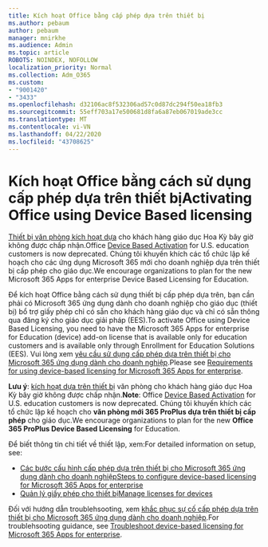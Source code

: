 ```yaml
---
title: Kích hoạt Office bằng cấp phép dựa trên thiết bị
ms.author: pebaum
author: pebaum
manager: mnirkhe
ms.audience: Admin
ms.topic: article
ROBOTS: NOINDEX, NOFOLLOW
localization_priority: Normal
ms.collection: Adm_O365
ms.custom:
- "9001420"
- "3433"
ms.openlocfilehash: d32106ac8f532306ad57c0d87dc294f50ea18fb3
ms.sourcegitcommit: 55eff703a17e500681d8fa6a87eb067019ade3cc
ms.translationtype: MT
ms.contentlocale: vi-VN
ms.lasthandoff: 04/22/2020
ms.locfileid: "43708625"
---
```

# <a name="activating-office-using-device-based-licensing"></a><span data-ttu-id="f5b28-102">Kích hoạt Office bằng cách sử dụng cấp phép dựa trên thiết bị</span><span class="sxs-lookup"><span data-stu-id="f5b28-102">Activating Office using Device Based licensing</span></span>

<span data-ttu-id="f5b28-103">[Thiết bị văn phòng kích hoạt dựa](https://aka.ms/officedba) cho khách hàng giáo dục Hoa Kỳ bây giờ không được chấp nhận.</span><span class="sxs-lookup"><span data-stu-id="f5b28-103">Office [Device Based Activation](https://aka.ms/officedba) for U.S. education customers is now deprecated.</span></span> <span data-ttu-id="f5b28-104">Chúng tôi khuyến khích các tổ chức lập kế hoạch cho các ứng dụng Microsoft 365 mới cho doanh nghiệp dựa trên thiết bị cấp phép cho giáo dục.</span><span class="sxs-lookup"><span data-stu-id="f5b28-104">We encourage organizations to plan for the new Microsoft 365 Apps for enterprise Device Based Licensing for Education.</span></span>

<span data-ttu-id="f5b28-105">Để kích hoạt Office bằng cách sử dụng thiết bị cấp phép dựa trên, bạn cần phải có Microsoft 365 ứng dụng dành cho doanh nghiệp cho giáo dục (thiết bị) bổ trợ giấy phép chỉ có sẵn cho khách hàng giáo dục và chỉ có sẵn thông qua đăng ký cho giáo dục giải pháp (EES).</span><span class="sxs-lookup"><span data-stu-id="f5b28-105">To activate Office using Device Based Licensing, you need to have the Microsoft 365 Apps for enterprise for Education (device) add-on license that is available only for education customers and is available only through Enrollment for Education Solutions (EES).</span></span> <span data-ttu-id="f5b28-106">Vui lòng xem [yêu cầu sử dụng cấp phép dựa trên thiết bị cho Microsoft 365 ứng dụng dành cho doanh nghiệp](https://docs.microsoft.com/deployoffice/device-based-licensing#requirements-for-using-device-based-licensing-for-office-365-proplus).</span><span class="sxs-lookup"><span data-stu-id="f5b28-106">Please see [Requirements for using device-based licensing for Microsoft 365 Apps for enterprise](https://docs.microsoft.com/deployoffice/device-based-licensing#requirements-for-using-device-based-licensing-for-office-365-proplus).</span></span>

<span data-ttu-id="f5b28-107">**Lưu ý**: [kích hoạt dựa trên thiết bị](https://aka.ms/officedba) văn phòng cho khách hàng giáo dục Hoa Kỳ bây giờ không được chấp nhận.</span><span class="sxs-lookup"><span data-stu-id="f5b28-107">**Note**: Office [Device Based Activation](https://aka.ms/officedba) for U.S. education customers is now deprecated.</span></span> <span data-ttu-id="f5b28-108">Chúng tôi khuyến khích các tổ chức lập kế hoạch cho **văn phòng mới 365 ProPlus dựa trên thiết bị cấp phép** cho giáo dục.</span><span class="sxs-lookup"><span data-stu-id="f5b28-108">We encourage organizations to plan for the new **Office 365 ProPlus Device Based Licensing** for Education.</span></span>

<span data-ttu-id="f5b28-109">Để biết thông tin chi tiết về thiết lập, xem:</span><span class="sxs-lookup"><span data-stu-id="f5b28-109">For detailed information on setup, see:</span></span>

- [<span data-ttu-id="f5b28-110">Các bước cấu hình cấp phép dựa trên thiết bị cho Microsoft 365 ứng dụng dành cho doanh nghiệp</span><span class="sxs-lookup"><span data-stu-id="f5b28-110">Steps to configure device-based licensing for Microsoft 365 Apps for enterprise</span></span>](https://docs.microsoft.com/deployoffice/device-based-licensing#steps-to-configure-device-based-licensing-for-office-365-proplus)
- [<span data-ttu-id="f5b28-111">Quản lý giấy phép cho thiết bị</span><span class="sxs-lookup"><span data-stu-id="f5b28-111">Manage licenses for devices</span></span>](https://docs.microsoft.com/Office365/Admin/misc/manage-licenses-for-devices)

<span data-ttu-id="f5b28-112">Đối với hướng dẫn troublehsooting, xem [khắc phục sự cố cấp phép dựa trên thiết bị cho Microsoft 365 ứng dụng dành cho doanh nghiệp](https://docs.microsoft.com/deployoffice/device-based-licensing#troubleshoot-device-based-licensing-for-office-365-proplus).</span><span class="sxs-lookup"><span data-stu-id="f5b28-112">For troublehsooting guidance, see [Troubleshoot device-based licensing for Microsoft 365 Apps for enterprise](https://docs.microsoft.com/deployoffice/device-based-licensing#troubleshoot-device-based-licensing-for-office-365-proplus).</span></span>
